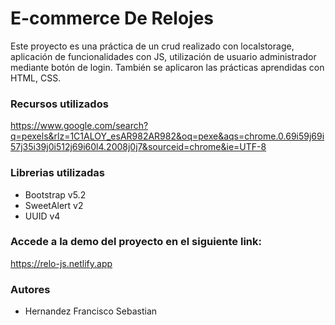 ﻿# E-commerce De Relojes 

Este proyecto es una práctica de un crud realizado con localstorage, aplicación de funcionalidades con JS, utilización de usuario administrador mediante botón de login.
También se aplicaron las prácticas aprendidas con HTML, CSS.

### Recursos utilizados

https://www.google.com/search?q=pexels&rlz=1C1ALOY_esAR982AR982&oq=pexe&aqs=chrome.0.69i59j69i57j35i39j0i512j69i60l4.2008j0j7&sourceid=chrome&ie=UTF-8

### Librerias utilizadas

- Bootstrap v5.2
- SweetAlert v2
- UUID v4


### Accede a la demo del proyecto en el siguiente link:


https://relo-js.netlify.app


### Autores

- Hernandez Francisco Sebastian
